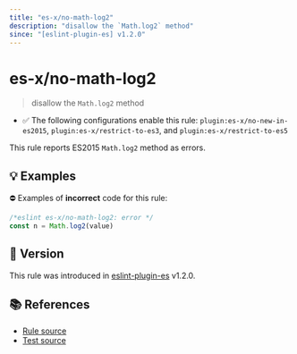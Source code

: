 ```yaml
---
title: "es-x/no-math-log2"
description: "disallow the `Math.log2` method"
since: "[eslint-plugin-es] v1.2.0"
---
```


# es-x/no-math-log2
> disallow the `Math.log2` method

- ✅ The following configurations enable this rule: `plugin:es-x/no-new-in-es2015`, `plugin:es-x/restrict-to-es3`, and `plugin:es-x/restrict-to-es5`

This rule reports ES2015 `Math.log2` method as errors.

## 💡 Examples

⛔ Examples of **incorrect** code for this rule:

<eslint-playground type="bad">

```js
/*eslint es-x/no-math-log2: error */
const n = Math.log2(value)
```

</eslint-playground>

## 🚀 Version

This rule was introduced in [eslint-plugin-es] v1.2.0.

[eslint-plugin-es]: https://github.com/mysticatea/eslint-plugin-es

## 📚 References

- [Rule source](https://github.com/eslint-community/eslint-plugin-es-x/blob/master/lib/rules/no-math-log2.js)
- [Test source](https://github.com/eslint-community/eslint-plugin-es-x/blob/master/tests/lib/rules/no-math-log2.js)

